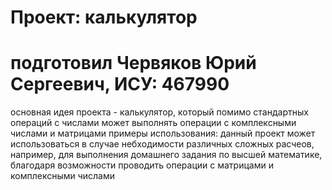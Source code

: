 # Проект: калькулятор
# подготовил Червяков Юрий Сергеевич, ИСУ: 467990
 основная идея проекта - калькулятор, который помимо стандартных операций с числами может выполнять операции с комплексными числами и матрицами
 примеры использования: данный проект может использоваться в случае небходимости различных сложных расчеов, например, для выполнения домашнего задания по высшей математике, благодаря возможности проводить операции с матрицами и комплексными числами
